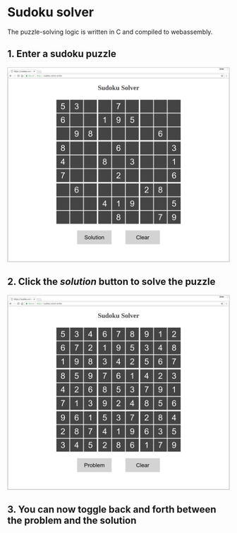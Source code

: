 # Sudoku solver

The puzzle-solving logic is written in C and compiled to webassembly.

## 1. Enter a sudoku puzzle

![puzzle](images/puzzle.png)

## 2. Click the *solution* button to solve the puzzle

![solved](images/solved.png)

## 3. You can now toggle back and forth between the problem and the solution
